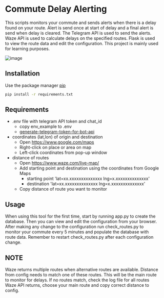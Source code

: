 # Commute Delay Alerting

This scripts monitors your commute and sends alerts when there is a delay found on your route. Alert is send once at 
start of delay and a final alert is send when delay is cleared. The Telegram API is used to send the alerts. Waze API is 
used to calculate delays on the specified routes. Flask is used to view the route data and edit the configuration.
This project is mainly used for learning purposes. 


![image](https://user-images.githubusercontent.com/25078202/222752347-b17420af-39b6-4843-9468-a9c8cc6f7d8f.png)


## Installation

Use the package manager [pip](https://pip.pypa.io/en/stable/)

```bash
pip install -r requirements.txt
```

## Requirements

- .env file with telegram API token and chat_id 
  - copy env_example to .env
  - [generate-telegram-token-for-bot-api](https://medium.com/geekculture/generate-telegram-token-for-bot-api-d26faf9bf064)
- coordinates (lat,lon) of origin and destination
  - Open https://www.google.com/maps
  - Right-click on place or area on map
  - Left-click coordinates from pop-up window
- distance of routes
  - Open https://www.waze.com/live-map/
  - Add starting point and destination using the coordinates from Google Maps
    - starting point  'lat=xx.xxxxxxxxxxxxxx lng=x.xxxxxxxxxxxxxx'
    - destination 'lat=xx.xxxxxxxxxxxxxx lng=x.xxxxxxxxxxxxxx'
  - Copy distance of route you want to monitor
  
## Usage

When using this tool for the first time, start by running app.py to create the database. Then you can view and edit the 
configuration from your browser. After making any change to the configuration run check_routes.py to monitor your commute 
every 5 minutes and populate the database with route data. Remember to restart check_routes.py after each configuration 
change.

## NOTE

Waze returns multiple routes when alternative routes are available. Distance from config needs to match one of
these routes. This will be the main route to monitor for delays. If no routes match, check the log file for all routes 
Waze API returns, choose your main route and copy correct distance to config.

